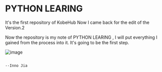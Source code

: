# PYTHON LEARING
It's the first repository of KobeHub
Now I came back for the edit of the Version.2 

Now the repository is my note of PYTHON LEARING , I will put everything I gained from the process into it.
It's going to be the first step.

![image](Hello-world/pic/2.jpg)
                                                                                
                                                                                        
                                                                                                          --Inno Jia
